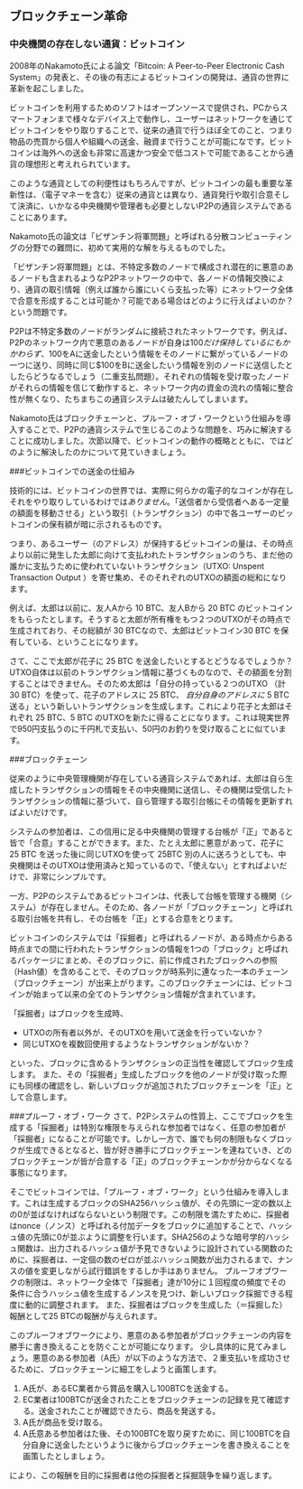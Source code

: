 ## ブロックチェーン革命

### 中央機関の存在しない通貨：ビットコイン

2008年のNakamoto氏による論文「Bitcoin: A Peer-to-Peer Electronic Cash System」の発表と、その後の有志によるビットコインの開発は、通貨の世界に革新を起こしました。

ビットコインを利用するためのソフトはオープンソースで提供され、PCからスマートフォンまで様々なデバイス上で動作し、ユーザーはネットワークを通じてビットコインをやり取りすることで、従来の通貨で行うほぼ全てのこと、つまり物品の売買から個人や組織への送金、融資まで行うことが可能になです。ビットコインは海外への送金も非常に高速かつ安全で低コストで可能であることから通貨の理想形と考えれられています。

このような通貨としての利便性はもちろんですが、ビットコインの最も重要な革新性は、（電子マネーを含む）従来の通貨とは異なり、通貨発行や取引合意そして決済に、いかなる中央機関や管理者も必要としないP2Pの通貨システムであることにあります。

Nakamoto氏の論文は「ビザンチン将軍問題」と呼ばれる分散コンピューティングの分野での難問に、初めて実用的な解を与えるものでした。

「ビザンチン将軍問題」とは、不特定多数のノードで構成され潜在的に悪意のあるノードも含まれるようなP2Pネットワークの中で、各ノードの情報交換により、通貨の取引情報（例えば誰から誰にいくら支払った等）にネットワーク全体で合意を形成することは可能か？可能である場合はどのように行えばよいのか？という問題です。

P2Pは不特定多数のノードがランダムに接続されたネットワークです。例えば、P2Pのネットワーク内で悪意のあるノードが自身は$100だけ保持しているにもかかわらず、$100をAに送金したという情報をそのノードに繋がっているノードの一つに送り、同時に同じ$100をBに送金したいう情報を別のノードに送信したとしたらどうなるでしょう（二重支払問題）。それぞれの情報を受け取ったノードがそれらの情報を信じて動作すると、ネットワーク内の資金の流れの情報に整合性が無くなり、たちまちこの通貨システムは破たんしてしまいます。

Nakamoto氏はブロックチェーンと、プルーフ・オブ・ワークという仕組みを導入することで、P2Pの通貨システムで生じるこのような問題を、巧みに解決することに成功しました。次節以降で、ビットコインの動作の概略とともに、ではどのように解決したのかについて見ていきましょう。

###ビットコインでの送金の仕組み

技術的には、ビットコインの世界では、実際に何らかの電子的なコインが存在しそれをやり取りしているわけでは*ありません*。「送信者から受信者へある一定量の額面を移動させる」という取引（トランザクション）の中で各ユーザーのビットコインの保有額が暗に示されるものです。

つまり、あるユーザー（のアドレス）が保持するビットコインの量は、その時点より以前に発生した太郎に向けて支払われたトランザクションのうち、まだ他の誰かに支払うために使われていないトランザクション（UTXO: Unspent Transaction Output ）を寄せ集め、そのそれぞれのUTXOの額面の総和になります。

例えば、太郎は以前に、友人Aから 10 BTC、友人Bから 20 BTC のビットコインをもらったとします。そうすると太郎が所有権をもつ２つのUTXOがその時点で生成されており、その総額が 30 BTCなので、太郎はビットコイン30 BTC を保有している、ということになります。

さて、ここで太郎が花子に 25 BTC を送金したいとするとどうなるでしょうか？
UTXO自体は以前のトランザクション情報に基づくものなので、その額面を分割することはできません。そのため太郎は「自分の持っている２つのUTXO （計 30 BTC）を使って、花子のアドレスに 25 BTC、 *自分自身のアドレスに* 5 BTC 送る」という新しいトランザクションを生成します。これにより花子と太郎はそれぞれ 25 BTC、5 BTC のUTXOを新たに得ることになります。これは現実世界で950円支払うのに千円札で支払い、50円のお釣りを受け取ることに似ています。

###ブロックチェーン

従来のように中央管理機関が存在している通貨システムであれば、太郎は自ら生成したトランザクションの情報をその中央機関に送信し、その機関は受信したトランザクションの情報に基づいて、自ら管理する取引台帳にその情報を更新すればよいだけです。

システムの参加者は、この信用に足る中央機関の管理する台帳が「正」であると皆で「合意」することができます。また、たとえ太郎に悪意があって、花子に 25 BTC を送った後に同じUTXOを使って 25BTC 別の人に送ろうとしても、中央機関はそのUTXOは使用済みと知っているので、「使えない」とすればよいだけで、非常にシンプルです。

一方、P2Pのシステムであるビットコインは、代表して台帳を管理する機関（システム）が存在しません。そのため、各ノードが「ブロックチェーン」と呼ばれる取引台帳を共有し、その台帳を「正」とする合意をとります。

ビットコインのシステムでは「採掘者」と呼ばれるノードが、ある時点からある時点までの間に行われたトランザクションの情報を1つの「ブロック」と呼ばれるパッケージにまとめ、そのブロックに、前に作成されたブロックへの参照（Hash値）を含めることで、そのブロックが時系列に連なった一本のチェーン（ブロックチェーン）が出来上がります。このブロックチェーンには、ビットコインが始まって以来の全てのトランザクション情報が含まれています。

「採掘者」はブロックを生成時、
* UTXOの所有者以外が、そのUTXOを用いて送金を行っていないか？
* 同じUTXOを複数回使用するようなトランザクションがないか？

といった、ブロックに含めるトランザクションの正当性を確認してブロック生成します。
また、その「採掘者」生成したブロックを他のノードが受け取った際にも同様の確認をし、新しいブロックが追加されたブロックチェーンを「正」として合意します。

###プルーフ・オブ・ワーク
さて、P2Pシステムの性質上、ここでブロックを生成する「採掘者」は特別な権限を与えられな参加者ではなく、任意の参加者が「採掘者」になることが可能です。しかし一方で、誰でも何の制限もなくブロックが生成できるとなると、皆が好き勝手にブロックチェーンを連ねていき、どのブロックチェーンが皆が合意する「正」のブロックチェーンかが分からなくなる事態になります。

そこでビットコインでは、「プルーフ・オブ・ワーク」という仕組みを導入します。これは生成するブロックのSHA256ハッシュ値が、その先頭に一定の数以上の0が並ばなければならないという制限です。この制限を満たすために、採掘者はnonce（ノンス）と呼ばれる付加データをブロックに追加することで、ハッシュ値の先頭に0が並ぶように調整を行います。SHA256のような暗号学的ハッシュ関数は、出力されるハッシュ値が予見できないように設計されている関数のために、採掘者は、一定個の数のゼロが並ぶハッシュ関数が出力されるまで、ナンスの値を変更しながら試行錯誤をするしか手はありません。
プルーフオブワークの制限は、ネットワーク全体で「採掘者」達が10分に１回程度の頻度でその条件に合うハッシュ値を生成するノンスを見つけ、新しいブロック採掘できる程度に動的に調整されます。
また、採掘者はブロックを生成した（＝採掘した）報酬として25 BTCの報酬が与えられます。

このプルーフオブワークにより、悪意のある参加者がブロックチェーンの内容を勝手に書き換えることを防ぐことが可能になります。
少し具体的に見てみましょう。悪意のある参加者（A氏）が以下のような方法で、２重支払いを成功させるために、ブロックチェーンに細工をしようと画策します。
1. A氏が、あるEC業者から賞品を購入し100BTCを送金する。
2. EC業者は100BTCが送金されたことをブロックチェーンの記録を見て確認する。送金されたことが確認できたら、商品を発送する。
3. A氏が商品を受け取る。
4. A氏意ある参加者はた後、その100BTCを取り戻すために、同じ100BTCを自分自身に送金したというように後からブロックチェーンを書き換えることを画策したとしましょう。


により、この報酬を目的に採掘者は他の採掘者と採掘競争を繰り返します。

